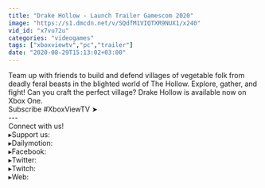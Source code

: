 ```yaml
---
title: "Drake Hollow - Launch Trailer Gamescom 2020"
image: "https://s1.dmcdn.net/v/SQdfM1VIQTXR9NUX1/x240"
vid_id: "x7vu72u"
categories: "videogames"
tags: ["xboxviewtv","pc","trailer"]
date: "2020-08-29T15:13:02+03:00"
---
```

Team up with friends to build and defend villages of vegetable folk from deadly feral beasts in the blighted world of The Hollow. Explore, gather, and fight! Can you craft the perfect village? Drake Hollow is available now on Xbox One.  <br>Subscribe #XboxViewTV ➤   <br>---  <br>Connect with us!  <br>▸Support us:   <br>▸Dailymotion:   <br>▸Facebook:   <br>▸Twitter:   <br>▸Twitch:   <br>▸Web: 
